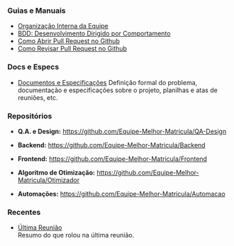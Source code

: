 
### Guias e Manuais

- [Organização Interna da Equipe](Guias/Guia_Interno.md)
- [BDD: Desenvolvimento Dirigido por Comportamento](Guias/Guia_BDD.md)
- [Como Abrir Pull Request no Github](Guias/Guia_Abrir_PR.md)
- [Como Revisar Pull Request no Github](Guias/Guia_Revisar_PR.md)

### Docs e Especs

- [Documentos e Especificações](Docs_e_Especs/Documentos_Especificações.md)
    Definição formal do problema, documentação e especificações sobre o projeto, planilhas e atas de reuniões, etc.

### Repositórios

- **Q.A. e Design:** https://github.com/Equipe-Melhor-Matricula/QA-Design

- **Backend:** https://github.com/Equipe-Melhor-Matricula/Backend

 - **Frontend:** https://github.com/Equipe-Melhor-Matricula/Frontend

- **Algoritmo de Otimização:** https://github.com/Equipe-Melhor-Matricula/Otimizador

- **Automações:** https://github.com/Equipe-Melhor-Matricula/Automacao

### Recentes

- [Última Reunião](Docs_e_Especs/Última_Reunião.md)  
    Resumo do que rolou na última reunião.
